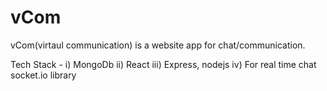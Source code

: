 # vCom
vCom(virtaul communication) is a website app for chat/communication. 

Tech Stack - i) MongoDb ii) React iii) Express, nodejs iv) For real time chat socket.io library
